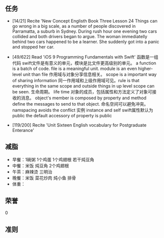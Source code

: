 
## 任务 ##
* [14/21] Recite 'New Concept Englisth Book Three Lesson 24
Things can go wrong in a big scale, as a number of people discovered in Parramatta, a suburb in Sydney.
During rush hour one evening two cars collided and both drivers began to argue.
The woman immediatelly behind two cars happened to be a learner.
She suddenly got into a panic and stopped her car.
* [49/622] Read 'iOS 9 Programming Fundamentals with Swift'
函数是一组代码 swift文件是有意义的单元，模块是比文件更高级别的单元。
a function is a batch of code.
file is a meaningful unit.
module is an even higher-level unit than file
作用域与对象分享信息相关。
scope is a important way of sharing information
同一作用域和上级作用域可见。rule is that everything in the same scope and outside things in up level scope can be seen.
生命周期。
life time
对象的成员，包括属性和方法定义了对象可接收的消息。
object's member is composed by property and method define the messages to send to that object.
命名空间可以避免冲突。
namspacing avoids the conflict
实例 instance and self
swift属性默认为public
the default accessory of property is public

* [119/200] Recite 'Unit Sixteen English vocabulary for Postgraduate Enterance'

## 减脂 ##
* 早餐：1碗粥 1个鸡蛋 1个鸡翅根 若干炖豆角
* 中餐：米饭 炖豆角 2个鸡翅根
* 午茶：麻辣烫 三明治
* 晚餐：米饭 菜花炒肉 炖小鱼 排骨 
* 体重：

## 荣誉 ##
0

## 准则 ##
